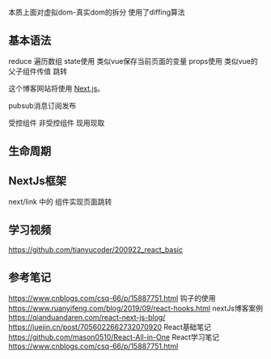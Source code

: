 ## 
本质上面对虚拟dom-真实dom的拆分
使用了diffing算法


## 基本语法
reduce
遍历数组
state使用
类似vue保存当前页面的变量
props使用
类似vue的父子组件传值
跳转
 <p>
这个博客网站将使用 <a href="https://nextjs.org/">Next.js</a>。
</p>
pubsub消息订阅发布

受控组件 
非受控组件 现用现取



## 生命周期


## NextJs框架
next/link 中的 <Link> 组件实现页面跳转




## 学习视频
https://github.com/tianyucoder/200922_react_basic
## 参考笔记
https://www.cnblogs.com/csq-66/p/15887751.html
钩子的使用
https://www.ruanyifeng.com/blog/2019/09/react-hooks.html
nextJs博客案例
https://qianduandaren.com/react-next-js-blog/
https://juejin.cn/post/7056022662732070920
React基础笔记
https://github.com/mason0510/React-All-in-One
React学习笔记
https://www.cnblogs.com/csq-66/p/15887751.html
